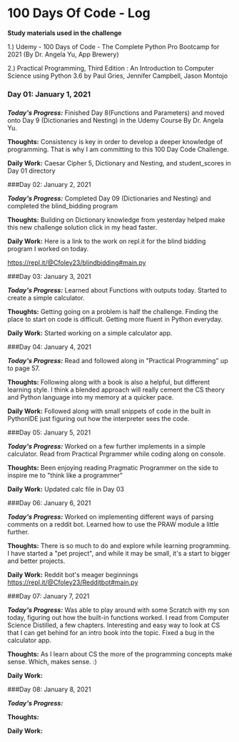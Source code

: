 # 100 Days Of Code - Log
**Study materials used in the challenge**

1.) Udemy - 100 Days of Code - The Complete Python Pro Bootcamp for 2021 (By Dr. Angela Yu, App Brewery)

2.) Practical Programming, Third Edition : An Introduction to Computer Science using Python 3.6 by Paul Gries, Jennifer Campbell, Jason Montojo

### Day 01: January 1, 2021
##### 

***Today's Progress:*** Finished Day 8(Functions and Parameters) and moved onto Day 9 (Dictionaries and Nesting) in the Udemy Course By Dr. Angela Yu.

**Thoughts:** Consistency is key in order to develop a deeper knowledge of programming. That is why I am committing to this 100 Day Code Challenge.

**Daily Work:** Caesar Cipher 5, Dictionary and Nesting, and student_scores in Day 01 directory


###Day 02: January 2, 2021


***Today's Progress:*** Completed Day 09 (Dictionaries and Nesting) and completed the blind_bidding program

**Thoughts:** Building on Dictionary knowledge from yesterday helped make this new challenge solution click in my head faster.

**Daily Work:** Here is a link to the work on repl.it for the blind bidding program I worked on today.

https://repl.it/@Cfoley23/blindbidding#main.py

###Day 03: January 3, 2021


***Today's Progress:*** Learned about Functions with outputs today. Started to create a simple calculator.

**Thoughts:** Getting going on a problem is half the challenge. Finding the place to start on code is difficult. Getting more fluent in Python everyday.

**Daily Work:** Started working on a simple calculator app.

###Day 04: January 4, 2021


***Today's Progress:*** Read and followed along in "Practical Programming" up to page 57. 

**Thoughts:** Following along with a book is also a helpful, but different learning style. I think a blended approach will really cement the CS theory and Python language into my memory at a quicker pace. 

**Daily Work:** Followed along with small snippets of code in the built in PythonIDE just figuring out how the interpreter sees the code. 

###Day 05: January 5, 2021


***Today's Progress:*** Worked on a few further implements in a simple calculator. Read from Practical Prgrammer while coding along on console. 

**Thoughts:** Been enjoying reading Pragmatic Programmer on the side to inspire me to "think like a programmer"

**Daily Work:** Updated calc file in Day 03

###Day 06: January 6, 2021

***Today's Progress:*** Worked on implementing different ways of parsing comments on a reddit bot. Learned how to use the PRAW module a little further.

**Thoughts:** There is so much to do and explore while learning programming. I have started a "pet project", and while it may be small, it's a start to bigger and better projects. 

**Daily Work:** Reddit bot's meager beginnings 
https://repl.it/@Cfoley23/Redditbot#main.py

###Day 07: January 7, 2021

***Today's Progress:*** Was able to play around with some Scratch with my son today, figuring out how the built-in functions worked.
I read from Computer Science Distilled, a few chapters. Interesting and easy way to look at CS that I can get behind for an intro book into the topic. 
Fixed a bug in the calculator app.

**Thoughts:** As I learn about CS the more of the programming concepts make sense. Which, makes sense. :)   

**Daily Work:** 

###Day 08: January 8, 2021

***Today's Progress:*** 

**Thoughts:** 

**Daily Work:** 